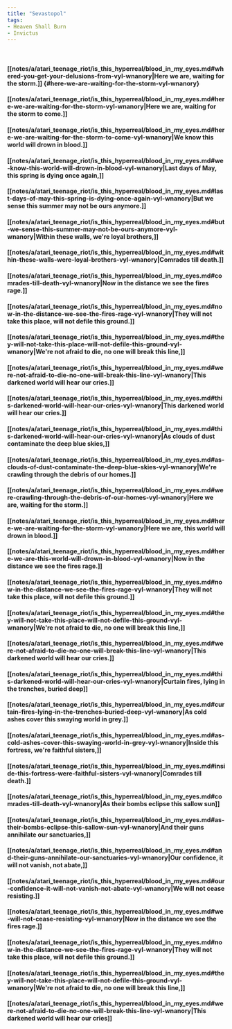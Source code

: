 ```yaml
---
title: "Sevastopol"
tags:
- Heaven Shall Burn
- Invictus
---
```

&nbsp;
#### [[notes/a/atari_teenage_riot/is_this_hyperreal/blood_in_my_eyes.md#whered-you-get-your-delusions-from-vyl-wnanory|Here we are, waiting for the storm.]] {#here-we-are-waiting-for-the-storm-vyl-wnanory}
#### [[notes/a/atari_teenage_riot/is_this_hyperreal/blood_in_my_eyes.md#here-we-are-waiting-for-the-storm-vyl-wnanory|Here we are, waiting for the storm to come.]]
#### [[notes/a/atari_teenage_riot/is_this_hyperreal/blood_in_my_eyes.md#here-we-are-waiting-for-the-storm-to-come-vyl-wnanory|We know this world will drown in blood.]]
#### [[notes/a/atari_teenage_riot/is_this_hyperreal/blood_in_my_eyes.md#we-know-this-world-will-drown-in-blood-vyl-wnanory|Last days of May, this spring is dying once again,]]
#### [[notes/a/atari_teenage_riot/is_this_hyperreal/blood_in_my_eyes.md#last-days-of-may-this-spring-is-dying-once-again-vyl-wnanory|But we sense this summer may not be ours anymore.]]
#### [[notes/a/atari_teenage_riot/is_this_hyperreal/blood_in_my_eyes.md#but-we-sense-this-summer-may-not-be-ours-anymore-vyl-wnanory|Within these walls, we're loyal brothers,]]
#### [[notes/a/atari_teenage_riot/is_this_hyperreal/blood_in_my_eyes.md#within-these-walls-were-loyal-brothers-vyl-wnanory|Comrades till death.]]
#### [[notes/a/atari_teenage_riot/is_this_hyperreal/blood_in_my_eyes.md#comrades-till-death-vyl-wnanory|Now in the distance we see the fires rage.]]
#### [[notes/a/atari_teenage_riot/is_this_hyperreal/blood_in_my_eyes.md#now-in-the-distance-we-see-the-fires-rage-vyl-wnanory|They will not take this place, will not defile this ground.]]
#### [[notes/a/atari_teenage_riot/is_this_hyperreal/blood_in_my_eyes.md#they-will-not-take-this-place-will-not-defile-this-ground-vyl-wnanory|We're not afraid to die, no one will break this line,]]
#### [[notes/a/atari_teenage_riot/is_this_hyperreal/blood_in_my_eyes.md#were-not-afraid-to-die-no-one-will-break-this-line-vyl-wnanory|This darkened world will hear our cries.]]
#### [[notes/a/atari_teenage_riot/is_this_hyperreal/blood_in_my_eyes.md#this-darkened-world-will-hear-our-cries-vyl-wnanory|This darkened world will hear our cries.]]
#### [[notes/a/atari_teenage_riot/is_this_hyperreal/blood_in_my_eyes.md#this-darkened-world-will-hear-our-cries-vyl-wnanory|As clouds of dust contaminate the deep blue skies,]]
#### [[notes/a/atari_teenage_riot/is_this_hyperreal/blood_in_my_eyes.md#as-clouds-of-dust-contaminate-the-deep-blue-skies-vyl-wnanory|We're crawling through the debris of our homes.]]
#### [[notes/a/atari_teenage_riot/is_this_hyperreal/blood_in_my_eyes.md#were-crawling-through-the-debris-of-our-homes-vyl-wnanory|Here we are, waiting for the storm.]]
#### [[notes/a/atari_teenage_riot/is_this_hyperreal/blood_in_my_eyes.md#here-we-are-waiting-for-the-storm-vyl-wnanory|Here we are, this world will drown in blood.]]
#### [[notes/a/atari_teenage_riot/is_this_hyperreal/blood_in_my_eyes.md#here-we-are-this-world-will-drown-in-blood-vyl-wnanory|Now in the distance we see the fires rage.]]
#### [[notes/a/atari_teenage_riot/is_this_hyperreal/blood_in_my_eyes.md#now-in-the-distance-we-see-the-fires-rage-vyl-wnanory|They will not take this place, will not defile this ground.]]
#### [[notes/a/atari_teenage_riot/is_this_hyperreal/blood_in_my_eyes.md#they-will-not-take-this-place-will-not-defile-this-ground-vyl-wnanory|We're not afraid to die, no one will break this line,]]
#### [[notes/a/atari_teenage_riot/is_this_hyperreal/blood_in_my_eyes.md#were-not-afraid-to-die-no-one-will-break-this-line-vyl-wnanory|This darkened world will hear our cries.]]
#### [[notes/a/atari_teenage_riot/is_this_hyperreal/blood_in_my_eyes.md#this-darkened-world-will-hear-our-cries-vyl-wnanory|Curtain fires, lying in the trenches, buried deep]]
#### [[notes/a/atari_teenage_riot/is_this_hyperreal/blood_in_my_eyes.md#curtain-fires-lying-in-the-trenches-buried-deep-vyl-wnanory|As cold ashes cover this swaying world in grey.]]
#### [[notes/a/atari_teenage_riot/is_this_hyperreal/blood_in_my_eyes.md#as-cold-ashes-cover-this-swaying-world-in-grey-vyl-wnanory|Inside this fortress, we're faithful sisters,]]
#### [[notes/a/atari_teenage_riot/is_this_hyperreal/blood_in_my_eyes.md#inside-this-fortress-were-faithful-sisters-vyl-wnanory|Comrades till death.]]
#### [[notes/a/atari_teenage_riot/is_this_hyperreal/blood_in_my_eyes.md#comrades-till-death-vyl-wnanory|As their bombs eclipse this sallow sun]]
#### [[notes/a/atari_teenage_riot/is_this_hyperreal/blood_in_my_eyes.md#as-their-bombs-eclipse-this-sallow-sun-vyl-wnanory|And their guns annihilate our sanctuaries,]]
#### [[notes/a/atari_teenage_riot/is_this_hyperreal/blood_in_my_eyes.md#and-their-guns-annihilate-our-sanctuaries-vyl-wnanory|Our confidence, it will not vanish, not abate,]]
#### [[notes/a/atari_teenage_riot/is_this_hyperreal/blood_in_my_eyes.md#our-confidence-it-will-not-vanish-not-abate-vyl-wnanory|We will not cease resisting.]]
#### [[notes/a/atari_teenage_riot/is_this_hyperreal/blood_in_my_eyes.md#we-will-not-cease-resisting-vyl-wnanory|Now in the distance we see the fires rage.]]
#### [[notes/a/atari_teenage_riot/is_this_hyperreal/blood_in_my_eyes.md#now-in-the-distance-we-see-the-fires-rage-vyl-wnanory|They will not take this place, will not defile this ground.]]
#### [[notes/a/atari_teenage_riot/is_this_hyperreal/blood_in_my_eyes.md#they-will-not-take-this-place-will-not-defile-this-ground-vyl-wnanory|We're not afraid to die, no one will break this line,]]
#### [[notes/a/atari_teenage_riot/is_this_hyperreal/blood_in_my_eyes.md#were-not-afraid-to-die-no-one-will-break-this-line-vyl-wnanory|This darkened world will hear our cries]]

